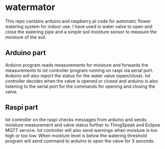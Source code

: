 # watermator
This repo contains arduino and raspberry pi code for automatic flower watering system for indoor use. I have used io water valve to open and close the watering pipe and a simple soil moisture sensor to measure the moisture of the soil.

## Arduino part
Arduino program reads measurements for moisture and forwards the measurements to iot controller program running on raspi via serial port. Arduino will also report the status for the water valve (open/close). Iot controller decides when the valve is opened or closed and arduino is also listening to the serial port for the commands for opening and closing the valve.

## Raspi part
Iot controller on the raspi checks messages from arduino and sends moisture measurement and valve status further to ThingSpeak and Eclipse MQTT service. Iot controller will also send warnings when moisture is too high or too low. When moisture level is below the watering threshold program will send command to arduino to open the valve for 3 seconds.
